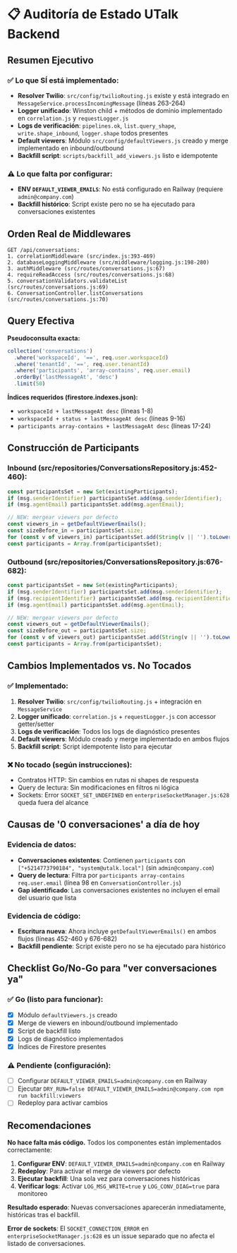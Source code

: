 # 📋 Auditoría de Estado UTalk Backend

## Resumen Ejecutivo

### ✅ Lo que SÍ está implementado:
- **Resolver Twilio**: `src/config/twilioRouting.js` existe y está integrado en `MessageService.processIncomingMessage` (líneas 263-264)
- **Logger unificado**: Winston child + métodos de dominio implementado en `correlation.js` y `requestLogger.js`
- **Logs de verificación**: `pipelines.ok`, `list.query_shape`, `write.shape_inbound`, `logger.shape` todos presentes
- **Default viewers**: Módulo `src/config/defaultViewers.js` creado y merge implementado en inbound/outbound
- **Backfill script**: `scripts/backfill_add_viewers.js` listo e idempotente

### ⚠️ Lo que falta por configurar:
- **ENV `DEFAULT_VIEWER_EMAILS`**: No está configurado en Railway (requiere `admin@company.com`)
- **Backfill histórico**: Script existe pero no se ha ejecutado para conversaciones existentes

## Orden Real de Middlewares

```
GET /api/conversations:
1. correlationMiddleware (src/index.js:393-469)
2. databaseLoggingMiddleware (src/middleware/logging.js:198-280)
3. authMiddleware (src/routes/conversations.js:67)
4. requireReadAccess (src/routes/conversations.js:68)
5. conversationValidators.validateList (src/routes/conversations.js:69)
6. ConversationController.listConversations (src/routes/conversations.js:70)
```

## Query Efectiva

**Pseudoconsulta exacta:**
```javascript
collection('conversations')
  .where('workspaceId', '==', req.user.workspaceId)
  .where('tenantId', '==', req.user.tenantId)
  .where('participants', 'array-contains', req.user.email)
  .orderBy('lastMessageAt', 'desc')
  .limit(50)
```

**Índices requeridos (firestore.indexes.json):**
- `workspaceId + lastMessageAt desc` (líneas 1-8)
- `workspaceId + status + lastMessageAt desc` (líneas 9-16)
- `participants array-contains + lastMessageAt desc` (líneas 17-24)

## Construcción de Participants

### Inbound (src/repositories/ConversationsRepository.js:452-460):
```javascript
const participantsSet = new Set(existingParticipants);
if (msg.senderIdentifier) participantsSet.add(msg.senderIdentifier);
if (msg.agentEmail) participantsSet.add(msg.agentEmail);

// NEW: mergear viewers por defecto
const viewers_in = getDefaultViewerEmails();
const sizeBefore_in = participantsSet.size;
for (const v of viewers_in) participantsSet.add(String(v || '').toLowerCase().trim());
const participants = Array.from(participantsSet);
```

### Outbound (src/repositories/ConversationsRepository.js:676-682):
```javascript
const participantsSet = new Set(existingParticipants);
if (msg.senderIdentifier) participantsSet.add(msg.senderIdentifier);
if (msg.recipientIdentifier) participantsSet.add(msg.recipientIdentifier);
if (msg.agentEmail) participantsSet.add(msg.agentEmail);

// NEW: mergear viewers por defecto
const viewers_out = getDefaultViewerEmails();
const sizeBefore_out = participantsSet.size;
for (const v of viewers_out) participantsSet.add(String(v || '').toLowerCase().trim());
const participants = Array.from(participantsSet);
```

## Cambios Implementados vs. No Tocados

### ✅ Implementado:
1. **Resolver Twilio**: `src/config/twilioRouting.js` + integración en `MessageService`
2. **Logger unificado**: `correlation.js` + `requestLogger.js` con accessor getter/setter
3. **Logs de verificación**: Todos los logs de diagnóstico presentes
4. **Default viewers**: Módulo creado y merge implementado en ambos flujos
5. **Backfill script**: Script idempotente listo para ejecutar

### ❌ No tocado (según instrucciones):
- Contratos HTTP: Sin cambios en rutas ni shapes de respuesta
- Query de lectura: Sin modificaciones en filtros ni lógica
- Sockets: Error `SOCKET_SET_UNDEFINED` en `enterpriseSocketManager.js:628` queda fuera del alcance

## Causas de '0 conversaciones' a día de hoy

### Evidencia de datos:
- **Conversaciones existentes**: Contienen `participants` con `["+5214773790184", "system@utalk.local"]` (sin `admin@company.com`)
- **Query de lectura**: Filtra por `participants array-contains req.user.email` (línea 98 en `ConversationController.js`)
- **Gap identificado**: Las conversaciones existentes no incluyen el email del usuario que lista

### Evidencia de código:
- **Escritura nueva**: Ahora incluye `getDefaultViewerEmails()` en ambos flujos (líneas 452-460 y 676-682)
- **Backfill pendiente**: Script existe pero no se ha ejecutado para histórico

## Checklist Go/No-Go para "ver conversaciones ya"

### ✅ Go (listo para funcionar):
- [x] Módulo `defaultViewers.js` creado
- [x] Merge de viewers en inbound/outbound implementado
- [x] Script de backfill listo
- [x] Logs de diagnóstico implementados
- [x] Índices de Firestore presentes

### ⚠️ Pendiente (configuración):
- [ ] Configurar `DEFAULT_VIEWER_EMAILS=admin@company.com` en Railway
- [ ] Ejecutar `DRY_RUN=false DEFAULT_VIEWER_EMAILS=admin@company.com npm run backfill:viewers`
- [ ] Redeploy para activar cambios

## Recomendaciones

**No hace falta más código.** Todos los componentes están implementados correctamente:

1. **Configurar ENV**: `DEFAULT_VIEWER_EMAILS=admin@company.com` en Railway
2. **Redeploy**: Para activar el merge de viewers por defecto
3. **Ejecutar backfill**: Una sola vez para conversaciones históricas
4. **Verificar logs**: Activar `LOG_MSG_WRITE=true` y `LOG_CONV_DIAG=true` para monitoreo

**Resultado esperado**: Nuevas conversaciones aparecerán inmediatamente, históricas tras el backfill.

**Error de sockets**: El `SOCKET_CONNECTION_ERROR` en `enterpriseSocketManager.js:628` es un issue separado que no afecta el listado de conversaciones. 